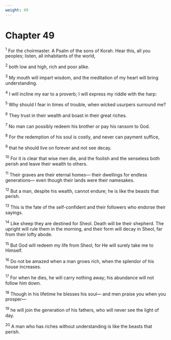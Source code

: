 ```yaml
---
weight: 49
---
```


# Chapter 49

<sup>1</sup> For the choirmaster. A Psalm of the sons of Korah. Hear this, all you peoples; listen, all inhabitants of the world, 

<sup>2</sup> both low and high, rich and poor alike. 

<sup>3</sup> My mouth will impart wisdom, and the meditation of my heart will bring understanding. 

<sup>4</sup> I will incline my ear to a proverb; I will express my riddle with the harp: 

<sup>5</sup> Why should I fear in times of trouble, when wicked usurpers surround me? 

<sup>6</sup> They trust in their wealth and boast in their great riches. 

<sup>7</sup> No man can possibly redeem his brother or pay his ransom to God. 

<sup>8</sup> For the redemption of his soul is costly, and never can payment suffice, 

<sup>9</sup> that he should live on forever and not see decay. 

<sup>10</sup> For it is clear that wise men die, and the foolish and the senseless both perish and leave their wealth to others. 

<sup>11</sup> Their graves are their eternal homes— their dwellings for endless generations— even though their lands were their namesakes. 

<sup>12</sup> But a man, despite his wealth, cannot endure; he is like the beasts that perish. 

<sup>13</sup> This is the fate of the self-confident and their followers who endorse their sayings. 

<sup>14</sup> Like sheep they are destined for Sheol. Death will be their shepherd. The upright will rule them in the morning, and their form will decay in Sheol, far from their lofty abode. 

<sup>15</sup> But God will redeem my life from Sheol, for He will surely take me to Himself. 

<sup>16</sup> Do not be amazed when a man grows rich, when the splendor of his house increases. 

<sup>17</sup> For when he dies, he will carry nothing away; his abundance will not follow him down. 

<sup>18</sup> Though in his lifetime he blesses his soul— and men praise you when you prosper— 

<sup>19</sup> he will join the generation of his fathers, who will never see the light of day. 

<sup>20</sup> A man who has riches without understanding is like the beasts that perish. 



